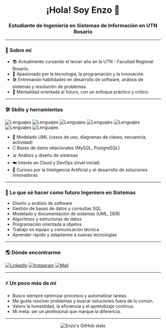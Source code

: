 <!-- Banner o imagen opcional arriba, si tenés una. Puede ser un generador tipo shields.io o un banner propio. -->

<h1 align="center">¡Hola! Soy Enzo 👋</h1>
<h3 align="center">Estudiante de Ingeniería en Sistemas de Información en UTN Rosario</h3>

---

### 🚀 Sobre mí

- 📚 Actualmente cursando el tercer año en la UTN - Facultad Regional Rosario.
- 🤖 Apasionado por la tecnología, la programación y la innovación.
- 🛠️ Entrenando habilidades en desarrollo de software, análisis de sistemas y resolución de problemas.
- 🎯 Mentalidad orientada al futuro, con un enfoque práctico y crítico.

---

### 🛠️ **Skills y herramientas**

![Lenguajes](https://img.shields.io/badge/-Python-3776AB?style=flat-square&logo=python&logoColor=white)
![Lenguajes](https://img.shields.io/badge/-Java-007396?style=flat-square&logo=java&logoColor=white)
![Lenguajes](https://img.shields.io/badge/-JavaScript-F7DF1E?style=flat-square&logo=javascript&logoColor=black)
![Lenguajes](https://img.shields.io/badge/-SQL-4479A1?style=flat-square&logo=postgresql&logoColor=white)
![Lenguajes](https://img.shields.io/badge/-C-00599C?style=flat-square&logo=c&logoColor=white)
![Lenguajes](https://img.shields.io/badge/-HTML5-E34F26?style=flat-square&logo=html5&logoColor=white)
![Lenguajes](https://img.shields.io/badge/-CSS3-1572B6?style=flat-square&logo=css3&logoColor=white)

- 📄 Modelado UML (casos de uso, diagramas de clases, secuencia, actividad)
- 🗄️ Bases de datos relacionales (MySQL, PostgreSQL)
- 📊 Análisis y diseño de sistemas
- ☁️ Interés en Cloud y DevOps (nivel inicial)
- 🧠 Curioso por la Inteligencia Artificial y el desarrollo de soluciones innovadoras

---

### 🧩 **Lo que sé hacer como futuro Ingeniero en Sistemas**

- Diseño y análisis de software
- Gestión de bases de datos y consultas SQL
- Modelado y documentación de sistemas (UML, DER)
- Algoritmos y estructuras de datos
- Programación orientada a objetos
- Trabajo en equipo y comunicación técnica
- Aprender rápido y adaptarme a nuevas tecnologías

---

### 🌎 **Dónde encontrarme**

[![LinkedIn](https://img.shields.io/badge/LinkedIn-0077B5?style=flat-square&logo=linkedin&logoColor=white)](https://www.linkedin.com/in/enzo-ferrari-13b01334b/)
[![Instagram](https://img.shields.io/badge/Instagram-E4405F?style=flat-square&logo=instagram&logoColor=white)](https://www.instagram.com/_ferrarienzo_/)
[![Mail](https://img.shields.io/badge/Gmail-D14836?style=flat-square&logo=gmail&logoColor=white)](mailto:e.ferrari449@gmail.com)


<!-- Agregá otras redes si tenés (Github, X, Discord, etc) -->

---

### ⚡ **Un poco más de mí**

- Busco siempre optimizar procesos y automatizar tareas.
- Me gusta resolver problemas y buscar soluciones fuera de lo común.
- Valoro la honestidad, la eficiencia y el aprendizaje continuo.
- Mi meta: ser un profesional que marque la diferencia.

---

<p align="center">
  <img src="https://github-readme-stats.vercel.app/api?username=tu-usuario&show_icons=true&theme=radical" alt="Enzo's GitHub stats" />
</p>
